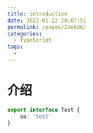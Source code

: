 ```yaml
---
title: introduction
date: 2022-01-22 20:07:51
permalink: /pages/22e686/
categories:
  - TypeScript
tags:
  - 
---
```

# 介绍
```ts
export interface Test {
    aa: 'test'
}
```